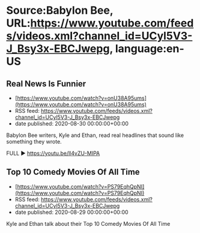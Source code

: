 # Source:Babylon Bee, URL:https://www.youtube.com/feeds/videos.xml?channel_id=UCyl5V3-J_Bsy3x-EBCJwepg, language:en-US

## Real News Is Funnier
 - [https://www.youtube.com/watch?v=onU38A95ums](https://www.youtube.com/watch?v=onU38A95ums)
 - RSS feed: https://www.youtube.com/feeds/videos.xml?channel_id=UCyl5V3-J_Bsy3x-EBCJwepg
 - date published: 2020-08-30 00:00:00+00:00

Babylon Bee writers, Kyle and Ethan, read real headlines that sound like something they wrote. 

FULL ▶️  https://youtu.be/ll4vZU-MIPA

## Top 10 Comedy Movies Of All Time
 - [https://www.youtube.com/watch?v=PS79EqhQpNI](https://www.youtube.com/watch?v=PS79EqhQpNI)
 - RSS feed: https://www.youtube.com/feeds/videos.xml?channel_id=UCyl5V3-J_Bsy3x-EBCJwepg
 - date published: 2020-08-29 00:00:00+00:00

Kyle and Ethan talk about their Top 10 Comedy Movies Of All Time

